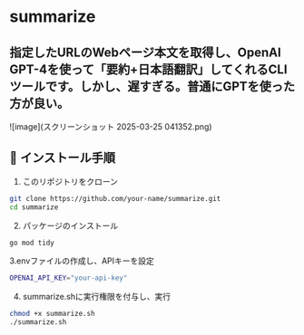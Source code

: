 # summarize

指定したURLのWebページ本文を取得し、OpenAI GPT-4を使って「要約+日本語翻訳」してくれるCLIツールです。しかし、遅すぎる。普通にGPTを使った方が良い。
---

![image](スクリーンショット 2025-03-25 041352.png)

## 🔧 インストール手順

1. このリポジトリをクローン

```bash
git clone https://github.com/your-name/summarize.git
cd summarize
```

2. パッケージのインストール
```bash
go mod tidy
```

3.envファイルの作成し、APIキーを設定
```bash
OPENAI_API_KEY="your-api-key"
```

4. summarize.shに実行権限を付与し、実行
```bash
chmod +x summarize.sh
./summarize.sh
```

